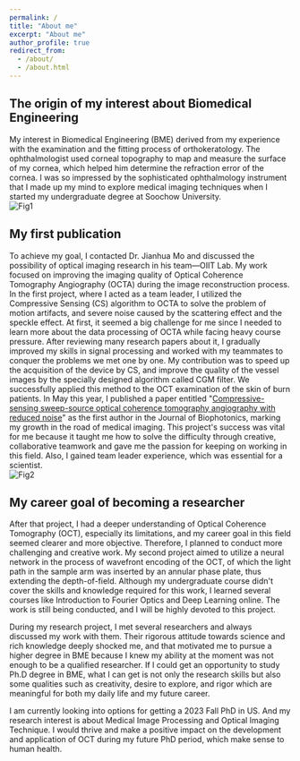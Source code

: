 ```yaml
---
permalink: /
title: "About me"
excerpt: "About me"
author_profile: true
redirect_from: 
  - /about/
  - /about.html
---
```


The origin of my interest about Biomedical Engineering
------
My interest in Biomedical Engineering (BME) derived from my experience with the examination and the fitting process of orthokeratology. The ophthalmologist used corneal topography to map and measure the surface of my cornea, which helped him determine the refraction error of the cornea. I was so impressed by the sophisticated ophthalmology instrument that I made up my mind to explore medical imaging techniques when I started my undergraduate degree at Soochow University.  
![Fig1](http://Lingyun-Wang.github.io/images/fig1.jpg)

My first publication
------
To achieve my goal, I contacted Dr. Jianhua Mo and discussed the possibility of optical imaging research in his team—OIIT Lab. My work focused on improving the imaging quality of Optical Coherence Tomography Angiography (OCTA) during the image reconstruction process. In the first project, where I acted as a team leader, I utilized the Compressive Sensing (CS) algorithm to OCTA to solve the problem of motion artifacts, and severe noise caused by the scattering effect and the speckle effect. At first, it seemed a big challenge for me since I needed to learn more about the data processing of OCTA while facing heavy course pressure. After reviewing many research papers about it, I gradually improved my skills in signal processing and worked with my teammates to conquer the problems we met one by one. My contribution was to speed up the acquisition of the device by CS, and improve the quality of the vessel images by the specially designed algorithm called CGM filter. We successfully applied this method to the OCT examination of the skin of burn patients. In May this year, I published a paper entitled "[Compressive-sensing sweep-source optical coherence tomography angiography with reduced noise](https://onlinelibrary.wiley.com/doi/abs/10.1002/jbio.202200087)" as the first author in the Journal of Biophotonics, marking my growth in the road of medical imaging. This project's success was vital for me because it taught me how to solve the difficulty through creative, collaborative teamwork and gave me the passion for keeping on working in this field. Also, I gained team leader experience, which was essential for a scientist.  
![Fig2](http://Lingyun-Wang.github.io/images/fig2.jpg)

My career goal of becoming a researcher 
------
After that project, I had a deeper understanding of Optical Coherence Tomography (OCT), especially its limitations, and my career goal in this field seemed clearer and more objective. Therefore, I planned to conduct more challenging and creative work. My second project aimed to utilize a neural network in the process of wavefront encoding of the OCT, of which the light path in the sample arm was inserted by an annular phase plate, thus extending the depth-of-field. Although my undergraduate course didn't cover the skills and knowledge required for this work, I learned several courses like Introduction to Fourier Optics and Deep Learning online. The work is still being conducted, and I will be highly devoted to this project.

During my research project, I met several researchers and always discussed my work with them. Their rigorous attitude towards science and rich knowledge deeply shocked me, and that motivated me to pursue a higher degree in BME because I knew my ability at the moment was not enough to be a qualified researcher. If I could get an opportunity to study Ph.D degree in BME, what I can get is not only the research skills but also some qualities such as creativity, desire to explore, and rigor which are meaningful for both my daily life and my future career.

I am currently looking into options for getting a 2023 Fall PhD in US. And my research interest is about Medical Image Processing and Optical Imaging Technique. I would thrive and make a positive impact on the development and application of OCT during my future PhD period, which make sense to human health.
